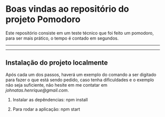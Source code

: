 
# Boas vindas ao repositório do projeto Pomodoro

Este repositório consiste em um teste técnico que foi feito um pomodoro, para ser mais prático, o tempo é contado em segundos.

---

---

## Instalação do projeto localmente

Após cada um dos passos, haverá um exemplo do comando a ser digitado para fazer o que está sendo pedido, caso tenha dificuldades e o exemplo não seja suficiente, não hesite em me contatar em _johnatas.henrique@gmail.com_.

1. Instalar as depêndencias: npm install

2. Para rodar a aplicação: npm start


